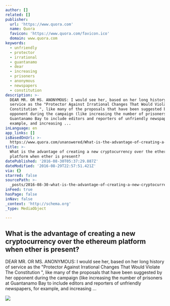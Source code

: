 ```yaml
---
author: []
related: []
publisher:
  url: 'https://www.quora.com'
  name: Quora
  favicon: 'https://www.quora.com/favicon.ico'
  domain: www.quora.com
keywords:
  - unfriendly
  - protector
  - irrational
  - guantanamo
  - dear
  - increasing
  - prisoners
  - anonymous
  - newspapers
  - constitution
description: >-
  DEAR MR. OR MS. ANONYMOUS: I would see her, based on her long history of
  service as the "Protector Against Irrational Changes That Would Violate The
  Constitution ", like many of the proposals that have been suggested by her
  opponent during the campaign (like increasing the number of prisoners at
  Guantanamo Bay to include editors and reporters of unfriendly newspapers, for
  example, and increasing ...
inLanguage: en
app_links: []
isBasedOnUrl: >-
  https://www.quora.com/unanswered/What-is-the-advantage-of-creating-a-new-cryptocurrency-over-the-ethereum-platform-when-ether-is-present
title: >-
  What is the advantage of creating a new cryptocurrency over the ethereum
  platform when ether is present?
datePublished: '2016-08-30T05:37:29.887Z'
dateModified: '2016-08-29T22:57:51.421Z'
via: {}
starred: false
sourcePath: >-
  _posts/2016-08-30-what-is-the-advantage-of-creating-a-new-cryptocurrency-over.md
inFeed: true
hasPage: false
inNav: false
_context: 'http://schema.org'
_type: MediaObject

---
```

<article style=""><h1>What is the advantage of creating a new cryptocurrency over the ethereum platform when ether is present?</h1><p>DEAR MR. OR MS. ANONYMOUS: I would see her, based on her long history of service as the "Protector Against Irrational Changes That Would Violate The Constitution ", like many of the proposals that have been suggested by her opponent during the campaign (like increasing the number of prisoners at Guantanamo Bay to include editors and reporters of unfriendly newspapers, for example, and increasing ...</p><img src="https://qph.ec.quoracdn.net/main-thumb-t-3544-200-DDa210tdHWnSwW0GbWfobW5lRxdVxTS3.jpeg" /></article>